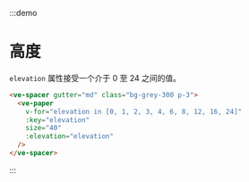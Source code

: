 :::demo

# 高度

`elevation` 属性接受一个介于 0 至 24 之间的值。

```html
<ve-spacer gutter="md" class="bg-grey-300 p-3">
  <ve-paper
    v-for="elevation in [0, 1, 2, 3, 4, 6, 8, 12, 16, 24]"
    :key="elevation"
    size="40"
    :elevation="elevation"
  />
</ve-spacer>
```

:::